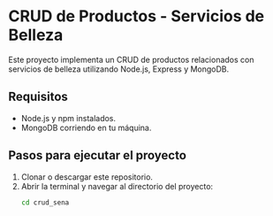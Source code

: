 # CRUD de Productos - Servicios de Belleza

Este proyecto implementa un CRUD de productos relacionados con servicios de belleza utilizando Node.js, Express y MongoDB.

## Requisitos
- Node.js y npm instalados.
- MongoDB corriendo en tu máquina.

## Pasos para ejecutar el proyecto

1. Clonar o descargar este repositorio.
2. Abrir la terminal y navegar al directorio del proyecto:
   ```bash
   cd crud_sena
